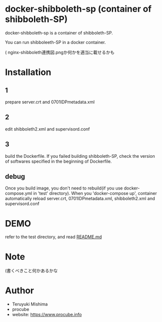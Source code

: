 
#  docker-shibboleth-sp (container of shibboleth-SP)

docker-shibboleth-sp is a container of shibboleth-SP.

You can run shibboleeth-SP in a docker container.

( nginx-shibboleth連携図.pngか何かを適当に載せるかも


# Installation

## 1

prepare server.crt and 0701IDPmetadata.xml


## 2

edit shibboleth2.xml and supervisord.conf

## 3

build the Dockerfile.
If you failed building shibboleth-SP, check the version of softwares specified in the beginning of Dockerfile. 


## debug

Once you build image, you don't need to rebuild(if you use docker-compose.yml in 'test' directory).
When you 'docker-compose up', container automatically reload server.crt, 0701IDPmetadata.xml, shibboleth2.xml and supervisord.conf



# DEMO

refer to the test directory, and read [README.md](/test/REDME.md)

# Note

(書くべきこと何かあるかな

# Author


* Teruyuki Mishima
* procube
* website: https://www.procube.info


